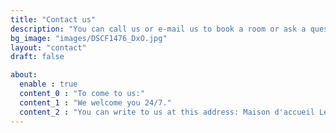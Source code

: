 ```yaml
---
title: "Contact us"
description: "You can call us or e-mail us to book a room or ask a question."
bg_image: "images/DSCF1476_DxO.jpg"
layout: "contact"
draft: false

about:
  enable : true
  content_0 : "To come to us:"
  content_1 : "We welcome you 24/7."
  content_2 : "You can write to us at this address: Maison d'accueil Le Vallon, CHU Rangueil, TSA 50032, 31059 TOULOUSE Cedex 9."
---
```

